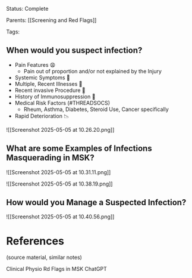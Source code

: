 
Status: Complete

Parents: [[Screening and Red Flags]]

Tags:

## When would you suspect infection?

- Pain Features 😩
	- Pain out of proportion and/or not explained by the Injury
- Systemic Symptoms 🤒
- Multiple, Recent Illnesses 🔁
- Recent invasive Procedure 🔪
- History of Immunosuppression 💊
- Medical Risk Factors (#THREADSOCS) 
	- Rheum, Asthma, Diabetes, Steroid Use, Cancer specifically
- Rapid Deterioration 📉

![[Screenshot 2025-05-05 at 10.26.20.png]]

## What are some Examples of Infections Masquerading in MSK?

![[Screenshot 2025-05-05 at 10.31.11.png]]

![[Screenshot 2025-05-05 at 10.38.19.png]]

## How would you Manage a Suspected Infection?


![[Screenshot 2025-05-05 at 10.40.56.png]]

# References
(source material, similar notes)

Clinical Physio Rd Flags in MSK
ChatGPT